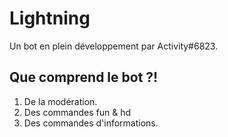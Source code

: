 # Lightning
Un bot en plein développement par Activity#6823.

<h2>Que comprend le bot ?!</h2>

<ol>
<li>De la modération.</li>
<li>Des commandes fun & hd</li>
<li>Des commandes d'informations.</li>
</ol>


